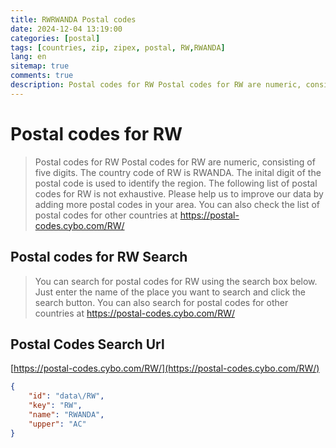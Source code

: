 ```yaml
---
title: RWRWANDA Postal codes 
date: 2024-12-04 13:19:00
categories: [postal]
tags: [countries, zip, zipex, postal, RW,RWANDA]
lang: en
sitemap: true
comments: true
description: Postal codes for RW Postal codes for RW are numeric, consisting of five digits. The country code of RW is RWANDA. The inital digit of the postal code is used to identify the region. The following list of postal codes for RW is not exhaustive. Please help us to improve our data by adding more postal codes in your area. You can also check the list of postal codes for other countries at https://postal-codes.cybo.com/RW/
---
```


# Postal codes for RW
> Postal codes for RW Postal codes for RW are numeric, consisting of five digits. The country code of RW is RWANDA. The inital digit of the postal code is used to identify the region. The following list of postal codes for RW is not exhaustive. Please help us to improve our data by adding more postal codes in your area. You can also check the list of postal codes for other countries at https://postal-codes.cybo.com/RW/

## Postal codes for RW Search 
> You can search for postal codes for RW using the search box below. Just enter the name of the place you want to search and click the search button. You can also search for postal codes for other countries at https://postal-codes.cybo.com/RW/

## Postal Codes Search Url

[https://postal-codes.cybo.com/RW/](https://postal-codes.cybo.com/RW/)
```json
{
    "id": "data\/RW",
    "key": "RW",
    "name": "RWANDA",
    "upper": "AC"
}
```

